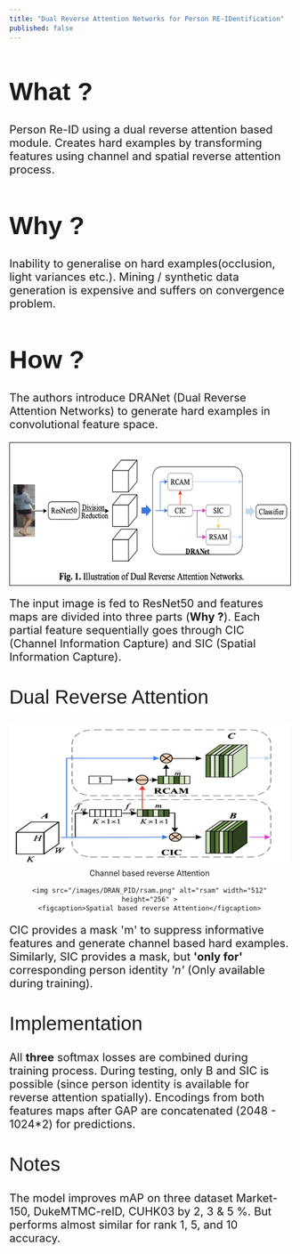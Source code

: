 ```yaml
---
title: "Dual Reverse Attention Networks for Person RE-IDentification"
published: false
---
```

<style>

p.small {
  font-variant: normal;
  font-size: 20px;
}

a:link, a:visited {
  display: block;
  color: #000;
  text-decoration: none;
  display: inline-block;
  text-align: center;
  background: white;

  /* "to left" / "to right" - affects initial color */
  background: linear-gradient(to left, white 50%, black 50%) right;
  background-size: 200%;
  transition: .5s ease-out;
}

a:hover, a:active {
  background-position: left;
  /* background-color: #555; */
  color: white;
  -webkit-transform: scale(1);
  -ms-transform: scale(1);
  transform: scale(1);
}
h2.thicker_head{
  font: 35px Arial, sans-serif;
  font-weight: 500;
  margin-top: 40px;
}
h3.thicker_verdict{
  font: 35px Arial, sans-serif;
  font-weight: 500;
  margin-top: 20px;
}

h1.thicker_head{
  font: 45px Arial, sans-serif;
  font-weight: 800;
}
.img-container {
  position: relative;
  top: 0;
  left: 0;
  display:block;
  margin: auto;
}
.top {

}
.center {
  display: block;
  margin-left: auto;
  margin-right: auto;
}
</style>

<!-- <metadata -->

<h1 class= "thicker_head {% if site.style == 'dark' %}class="text-white"{% endif %}" margin-top="15px">What ?</h1>
<p class="small">
Person Re-ID using a dual reverse attention based module. Creates hard examples by transforming features using channel and spatial reverse attention process. </p>

<h1 class= "thicker_head {% if site.style == 'dark' %}class="text-white"{% endif %}" margin-top="15px">Why ?</h1>
<p class="small">
Inability to generalise on hard examples(occlusion, light variances etc.). Mining / synthetic data generation is expensive and suffers on convergence problem. </p>

<h1 class= "thicker_head {% if site.style == 'dark' %}class="text-white"{% endif %}" margin-top="15px">How ?</h1>
<p class="small">
The authors introduce DRANet (Dual Reverse Attention Networks) to generate hard examples in convolutional feature space.</p>

<img src="/images/DRAN_PID/arch.png" width="512" height="256" border="1px" alt="arch" class="center">
<!-- <img src="/images/fellow_exp/emotion_classes.png" width="256" height="256" border="1px" class="center"> -->

<!-- <div align="center" class="img-container">

    <img src="/images/DRAN_PD/arch.png" alt="synthetic" width="256" height="256" >
    <figcaption>DRANet architecture</figcaption>
</div> -->

<p class="small">
The input image is fed to ResNet50 and features maps are divided into three parts (<b>Why ?</b>). Each partial feature sequentially goes through CIC (Channel Information Capture) and SIC (Spatial Information Capture).</p>

<h2 class= "thicker_head {% if site.style == 'dark' %}class="text-white"{% endif %}" margin-top="15px">Dual Reverse Attention</h2>

<div align="center" class="img-container">
    <img src="/images/DRAN_PID/rcam.png" alt="rcam" width="512" height="256" >
    <figcaption>Channel based reverse Attention</figcaption>

    <img src="/images/DRAN_PID/rsam.png" alt="rsam" width="512" height="256" >
    <figcaption>Spatial based reverse Attention</figcaption>
</div>
<p class="small">
CIC provides a mask 'm' to suppress informative features and generate channel based hard examples.
<!-- The authors use a squeeze function (FCL) to extract descriptive features for each channel and an excitation function to reflect relative importance of each channel (m) . Later they are combined using channel-wise multiplication for informative features.  <b> (B) </b> -->
Similarly, SIC provides a mask, but <b>'only for'</b> corresponding person identity <i>'n'</i> (Only available during training).</p>

<h2 class= "thicker_head {% if site.style == 'dark' %}class="text-white"{% endif %}" margin-top="15px">Implementation</h2>
<p class="small">
All <b>three</b> softmax losses are combined during training process. During testing, only B and SIC is possible (since person identity is available for reverse attention spatially). Encodings from both features maps after GAP are concatenated (2048 - 1024*2) for predictions.</p>

<h2 class= "thicker_head {% if site.style == 'dark' %}class="text-white"{% endif %}" margin-top="15px">Notes</h2>
<p class="small">
The model improves mAP on three dataset Market-150, DukeMTMC-reID, CUHK03 by 2, 3 & 5 %. But performs almost similar for rank 1, 5, and 10 accuracy.</p>
